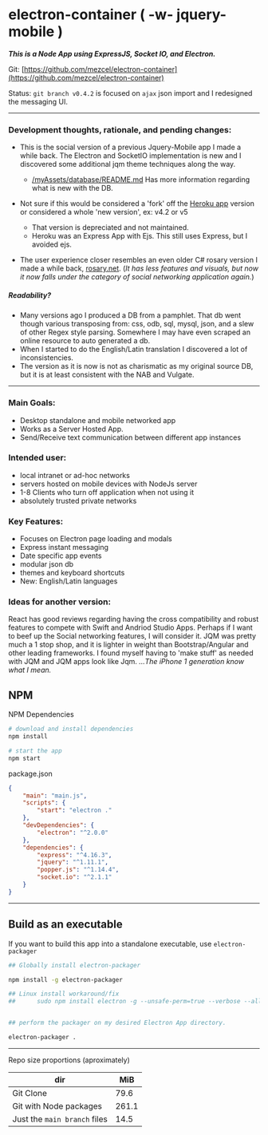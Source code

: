 # electron-container ( -w- jquery-mobile )

___This is a Node App using ExpressJS, Socket IO, and Electron.___

Git: [https://github.com/mezcel/electron-container](https://github.com/mezcel/electron-container)

Status: ```git branch v0.4.2``` is focused on ```ajax``` json import and I redesigned the messaging UI.


---

### Development thoughts, rationale, and pending changes:

* This is the social version of a previous Jquery-Mobile app I made a while back. The Electron and SocketIO implementation is new and I discovered some additional jqm theme techniques along the way.

    * [/myAssets/database/README.md](./myAssets/database/README.md) Has more information regarding what is new with the DB.


* Not sure if this would be considered a 'fork' off the [Heroku app](https://github.com/mezcel/heroku-joyful-mystery) version or considered a whole 'new version', ex: v4.2 or v5

    * That version is depreciated and not maintained.
    * Heroku was an Express App with Ejs. This still uses Express, but I avoided ejs.

* The user experience closer resembles an even older C# rosary version I made a while back, [rosary.net](https://github.com/mezcel/rosary.net). (_It has less features and visuals, but now it now falls under the category of social networking application again._)

##### Readability?
* Many versions ago I produced a DB from a pamphlet. That db went though various transposing from: css, odb, sql, mysql, json, and a slew of other Regex style parsing. Somewhere I may have even scraped an online resource to auto generated a db.
* When I started to do the English/Latin translation I discovered a lot of inconsistencies.
* The version as it is now is not as charismatic as my original source DB, but it is at least consistent with the NAB and Vulgate.

---

### Main Goals:

* Desktop standalone and mobile networked app
* Works as a Server Hosted App.
* Send/Receive text communication between different app instances

### Intended user:

* local intranet or ad-hoc networks
* servers hosted on mobile devices with NodeJs server
* 1-8 Clients who turn off application when not using it
* absolutely trusted private networks


### Key Features:

* Focuses on Electron page loading and modals
* Express instant messaging
* Date specific app events
* modular json db
* themes and keyboard shortcuts
* New: English/Latin languages

### Ideas for another version:

React has good reviews regarding having the cross compatibility and robust features to compete with Swift and Andriod Studio Apps. Perhaps if I want to beef up the Social networking features, I will consider it. JQM was pretty much a 1 stop shop, and it is lighter in weight than Bootstrap/Angular and other leading frameworks. I found myself having to 'make stuff' as needed with JQM and JQM apps look like Jqm. _...The iPhone 1 generation know what I mean._

## NPM

NPM Dependencies

```sh
# download and install dependencies
npm install

# start the app
npm start
```

package.json

```json
{
    "main": "main.js",
    "scripts": {
        "start": "electron ."
    },
    "devDependencies": {
        "electron": "^2.0.0"
    },
    "dependencies": {
        "express": "^4.16.3",
        "jquery": "^1.11.1",
        "popper.js": "^1.14.4",
        "socket.io": "^2.1.1"
    }
}
```

---

## Build as an executable

If you want to build this app into a standalone executable, use ```electron-packager```

```sh
## Globally install electron-packager

npm install -g electron-packager

## Linux install workaround/fix
##      sudo npm install electron -g --unsafe-perm=true --verbose --allow-root


## perform the packager on my desired Electron App directory.

electron-packager .
```

---

Repo size proportions (aproximately)

dir | MiB
--- | ---
Git Clone | 79.6
Git with Node packages | 261.1
Just the ```main branch``` files | 14.5
